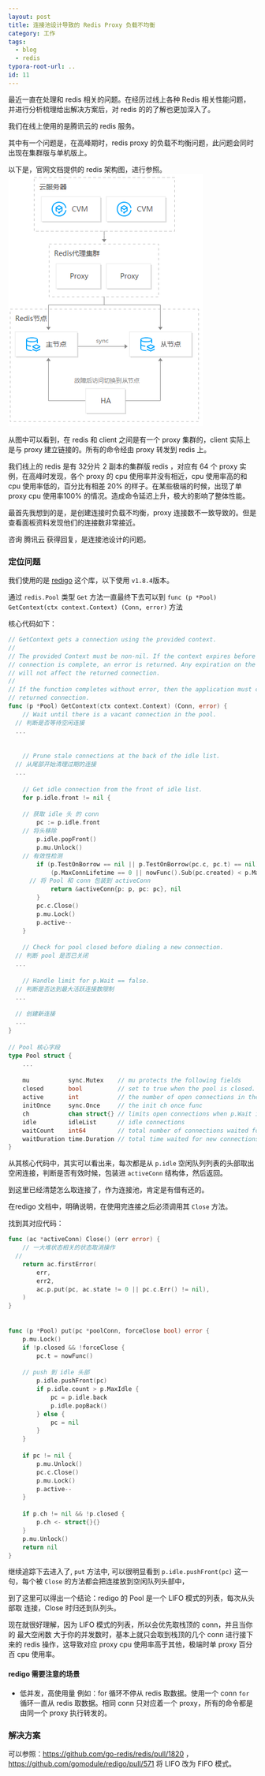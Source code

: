 ```yaml
---
layout: post
title: 连接池设计导致的 Redis Proxy 负载不均衡
category: 工作
tags:
  - blog
  - redis
typora-root-url: ..
id: 11
---
```


最近一直在处理和 redis 相关的问题。在经历过线上各种 Redis 相关性能问题，并进行分析梳理给出解决方案后，对 redis 的的了解也更加深入了。

我们在线上使用的是腾讯云的 redis 服务。

其中有一个问题是，在高峰期时，redis proxy 的负载不均衡问题，此问题会同时出现在集群版与单机版上。

以下是，官网文档提供的 redis 架构图，进行参照。
![redis 单机版 架构图](/file/image/11-1.png)

从图中可以看到，在 redis 和 client 之间是有一个 proxy 集群的，client 实际上是与 proxy 建立链接的。所有的命令经由 proxy 转发到 redis 上。

我们线上的 redis 是有 32分片 2 副本的集群版 redis ，对应有 64 个 proxy 实例，在高峰时发现，各个 proxy 的 cpu 使用率并没有相近，cpu 使用率高的和 cpu 使用率低的，百分比有相差 20% 的样子。在某些极端的时候，出现了单 proxy cpu 使用率100% 的情况。造成命令延迟上升，极大的影响了整体性能。

最首先我想到的是，是创建连接时负载不均衡，proxy 连接数不一致导致的。但是查看面板资料发现他们的连接数非常接近。

咨询 腾讯云 获得回复，是连接池设计的问题。


### 定位问题

我们使用的是 [redigo](https://github.com/gomoudle/redigo)  这个库，以下使用 `v1.8.4`版本。

通过 `redis.Pool` 类型  `Get` 方法一直最终下去可以到 `func (p *Pool) GetContext(ctx context.Context) (Conn, error)` 方法

核心代码如下：
```go
// GetContext gets a connection using the provided context.
//
// The provided Context must be non-nil. If the context expires before the
// connection is complete, an error is returned. Any expiration on the context
// will not affect the returned connection.
//
// If the function completes without error, then the application must close the
// returned connection.
func (p *Pool) GetContext(ctx context.Context) (Conn, error) {
	// Wait until there is a vacant connection in the pool.
  // 判断是否等待空闲连接
  ...


	// Prune stale connections at the back of the idle list.
  // 从尾部开始清理过期的连接
  ...

	// Get idle connection from the front of idle list.
	for p.idle.front != nil {

    // 获取 idle 头 的 conn
		pc := p.idle.front
    // 将头移除
		p.idle.popFront()
		p.mu.Unlock()
    // 有效性检测
		if (p.TestOnBorrow == nil || p.TestOnBorrow(pc.c, pc.t) == nil) &&
			(p.MaxConnLifetime == 0 || nowFunc().Sub(pc.created) < p.MaxConnLifetime) {
      // 将 Pool 和 conn 包装到 activeConn
			return &activeConn{p: p, pc: pc}, nil
		}
		pc.c.Close()
		p.mu.Lock()
		p.active--
	}

	// Check for pool closed before dialing a new connection.
  // 判断 pool 是否已关闭
  ...

	// Handle limit for p.Wait == false.
  // 判断是否达到最大活跃连接数限制
  ...

  // 创建新连接
  ...
}

// Pool 核心字段
type Pool struct {
	...

	mu           sync.Mutex    // mu protects the following fields
	closed       bool          // set to true when the pool is closed.
	active       int           // the number of open connections in the pool
	initOnce     sync.Once     // the init ch once func
	ch           chan struct{} // limits open connections when p.Wait is true
	idle         idleList      // idle connections
	waitCount    int64         // total number of connections waited for.
	waitDuration time.Duration // total time waited for new connections.
}
```

从其核心代码中，其实可以看出来，每次都是从 `p.idle` 空闲队列列表的头部取出空闲连接，判断是否有效时候，包装进 `activeConn` 结构体，然后返回。

到这里已经清楚怎么取连接了，作为连接池，肯定是有借有还的。



在redigo 文档中，明确说明，在使用完连接之后必须调用其 `Close` 方法。

找到其对应代码：
```go
func (ac *activeConn) Close() (err error) {
	// 一大堆状态相关的状态取消操作
  // 
	return ac.firstError(
		err,
		err2,
		ac.p.put(pc, ac.state != 0 || pc.c.Err() != nil),
	)
}


func (p *Pool) put(pc *poolConn, forceClose bool) error {
	p.mu.Lock()
	if !p.closed && !forceClose {
		pc.t = nowFunc()

    // push 到 idle 头部
		p.idle.pushFront(pc)
		if p.idle.count > p.MaxIdle {
			pc = p.idle.back
			p.idle.popBack()
		} else {
			pc = nil
		}
	}

	if pc != nil {
		p.mu.Unlock()
		pc.c.Close()
		p.mu.Lock()
		p.active--
	}

	if p.ch != nil && !p.closed {
		p.ch <- struct{}{}
	}
	p.mu.Unlock()
	return nil
}

```

继续追踪下去进入了, `put` 方法中, 可以很明显看到 `p.idle.pushFront(pc)` 这一句，每个被 `Close` 的方法都会把连接放到空闲队列头部中，

到了这里可以得出一个结论：redigo 的 Pool 是一个 LIFO 模式的列表，每次从头部取 连接，Close 时归还到队列头。

现在就很好理解，因为 LIFO 模式的列表，所以会优先取栈顶的 conn，并且当你的 最大空闲数 大于你的并发数时，基本上就只会取到栈顶的几个 conn 进行接下来的 redis 操作，这导致对应 proxy cpu 使用率高于其他，极端时单 proxy 百分百 cpu 使用率。



#### redigo 需要注意的场景

- 低并发，高使用量
  例如：for 循环不停从 redis 取数据。使用一个 conn `for` 循环一直从 redis 取数据。相同 conn 只对应着一个 proxy，所有的命令都是由同一个 proxy 执行转发的。

  

### 解决方案
可以参照：https://github.com/go-redis/redis/pull/1820 ，https://github.com/gomodule/redigo/pull/571 
将 LIFO 改为 FIFO 模式。